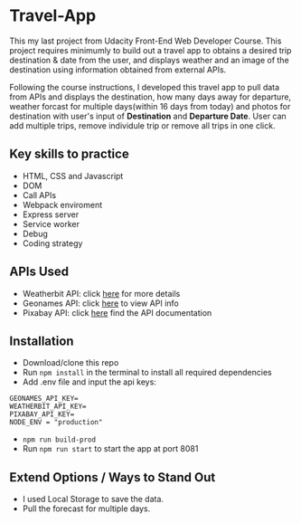 # Travel-App
This my last project from Udacity Front-End Web Developer Course. This project requires minimumly to build out a travel app to obtains a desired trip destination & date from the user, and displays weather and an image of the destination using information obtained from external APIs.

Following the course instructions, I developed this travel app to pull data from APIs and displays the destination, how many days away for departure, weather forcast for multiple days(within 16 days from today) and photos for destination with user's input of **Destination** and **Departure Date**. User can add multiple trips, remove individule trip or remove all trips in one click. 

## Key skills to practice
- HTML, CSS and Javascript
- DOM
- Call APIs
- Webpack enviroment
- Express server
- Service worker
- Debug
- Coding strategy 

## APIs Used
- Weatherbit API: click [here](https://www.weatherbit.io/) for more details
- Geonames API: click [here](https://www.geonames.org/) to view API info
- Pixabay API: click [here](https://pixabay.com/api/docs/) find the API documentation

## Installation
- Download/clone this repo 
- Run `npm install` in the terminal to install all required dependencies
- Add .env file and input the api keys:
```
GEONAMES_API_KEY=
WEATHERBIT_API_KEY=
PIXABAY_API_KEY=
NODE_ENV = "production"
```
- `npm run build-prod`
- Run `npm run start` to start the app at port 8081

## Extend Options / Ways to Stand Out
- I used Local Storage to save the data.
- Pull the forecast for multiple days.